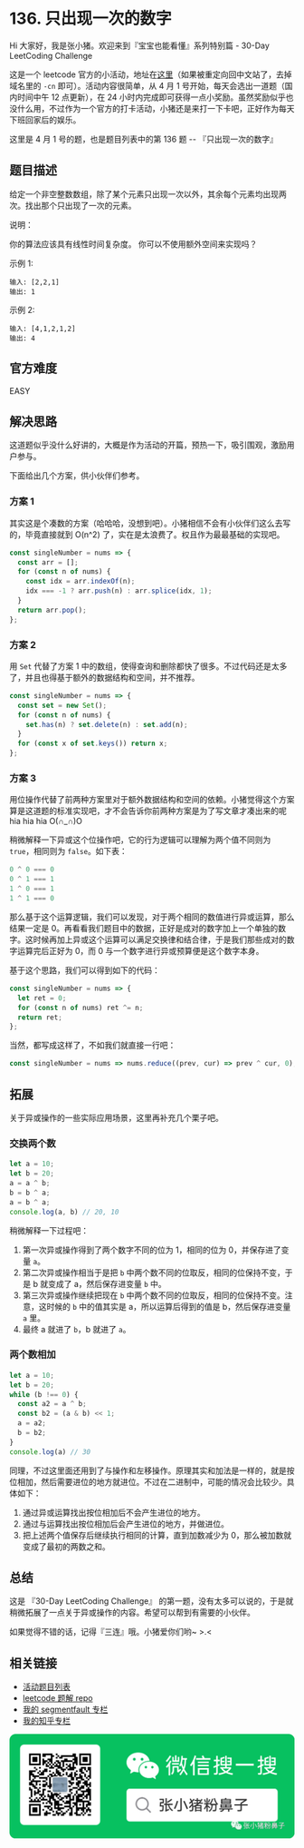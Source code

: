# 136. 只出现一次的数字

Hi 大家好，我是张小猪。欢迎来到『宝宝也能看懂』系列特别篇 - 30-Day LeetCoding Challenge

这是一个 leetcode 官方的小活动，地址在[这里](https://leetcode.com/explore/challenge/card/30-day-leetcoding-challenge/)（如果被重定向回中文站了，去掉域名里的 `-cn` 即可）。活动内容很简单，从 4 月 1 号开始，每天会选出一道题（国内时间中午 12 点更新），在 24 小时内完成即可获得一点小奖励。虽然奖励似乎也没什么用，不过作为一个官方的打卡活动，小猪还是来打一下卡吧，正好作为每天下班回家后的娱乐。

这里是 4 月 1 号的题，也是题目列表中的第 136 题 -- 『只出现一次的数字』

## 题目描述

给定一个非空整数数组，除了某个元素只出现一次以外，其余每个元素均出现两次。找出那个只出现了一次的元素。

说明：

你的算法应该具有线性时间复杂度。 你可以不使用额外空间来实现吗？

示例 1:

```shell
输入: [2,2,1]
输出: 1
```

示例 2:

```shell
输入: [4,1,2,1,2]
输出: 4
```

## 官方难度

EASY

## 解决思路

这道题似乎没什么好讲的，大概是作为活动的开篇，预热一下，吸引围观，激励用户参与。

下面给出几个方案，供小伙伴们参考。

### 方案 1

其实这是个凑数的方案（哈哈哈，没想到吧）。小猪相信不会有小伙伴们这么去写的，毕竟直接就到 O(n^2) 了，实在是太浪费了。权且作为最最基础的实现吧。

```js
const singleNumber = nums => {
  const arr = [];
  for (const n of nums) {
    const idx = arr.indexOf(n);
    idx === -1 ? arr.push(n) : arr.splice(idx, 1);
  }
  return arr.pop();
};
```

### 方案 2

用 `Set` 代替了方案 1 中的数组，使得查询和删除都快了很多。不过代码还是太多了，并且也得基于额外的数据结构和空间，并不推荐。

```js
const singleNumber = nums => {
  const set = new Set();
  for (const n of nums) {
    set.has(n) ? set.delete(n) : set.add(n);
  }
  for (const x of set.keys()) return x;
};
```

### 方案 3

用位操作代替了前两种方案里对于额外数据结构和空间的依赖。小猪觉得这个方案算是这道题的标准实现吧，才不会告诉你前两种方案是为了写文章才凑出来的呢 hia hia hia O(∩_∩)O

稍微解释一下异或这个位操作吧，它的行为逻辑可以理解为两个值不同则为 `true`，相同则为 `false`。如下表：

```js
0 ^ 0 === 0
0 ^ 1 === 1
1 ^ 0 === 1
1 ^ 1 === 0
```

那么基于这个运算逻辑，我们可以发现，对于两个相同的数值进行异或运算，那么结果一定是 0。再看看我们题目中的数据，正好是成对的数字加上一个单独的数字。这时候再加上异或这个运算可以满足交换律和结合律，于是我们那些成对的数字运算完后正好为 0，而 0 与一个数字进行异或预算便是这个数字本身。

基于这个思路，我们可以得到如下的代码：

```js
const singleNumber = nums => {
  let ret = 0;
  for (const n of nums) ret ^= n;
  return ret;
};
```

当然，都写成这样了，不如我们就直接一行吧：

```js
const singleNumber = nums => nums.reduce((prev, cur) => prev ^ cur, 0);
```

## 拓展

关于异或操作的一些实际应用场景，这里再补充几个栗子吧。

### 交换两个数

```js
let a = 10;
let b = 20;
a = a ^ b;
b = b ^ a;
a = b ^ a;
console.log(a, b) // 20, 10
```

稍微解释一下过程吧：

1. 第一次异或操作得到了两个数字不同的位为 1，相同的位为 0，并保存进了变量 `a`。
2. 第二次异或操作相当于是把 `b` 中两个数不同的位取反，相同的位保持不变，于是 b 就变成了 a，然后保存进变量 `b` 中。
3. 第三次异或操作继续把现在 `b` 中两个数不同的位取反，相同的位保持不变。注意，这时候的 `b` 中的值其实是 a，所以运算后得到的值是 b，然后保存进变量 `a` 里。
4. 最终 a 就进了 `b`，b 就进了 `a`。

### 两个数相加

```js
let a = 10;
let b = 20;
while (b !== 0) {
  const a2 = a ^ b;
  const b2 = (a & b) << 1;
  a = a2;
  b = b2;
}
console.log(a) // 30
```

同理，不过这里面还用到了与操作和左移操作。原理其实和加法是一样的，就是按位相加，然后需要进位的地方就进位。不过在二进制中，可能的情况会比较少。具体如下：

1. 通过异或运算找出按位相加后不会产生进位的地方。
2. 通过与运算找出按位相加后会产生进位的地方，并做进位。
3. 把上述两个值保存后继续执行相同的计算，直到加数减少为 0，那么被加数就变成了最初的两数之和。

## 总结

这是 『30-Day LeetCoding Challenge』 的第一题，没有太多可以说的，于是就稍微拓展了一点关于异或操作的内容。希望可以帮到有需要的小伙伴。

如果觉得不错的话，记得『三连』哦。小猪爱你们哟~ >.<

## 相关链接

- [活动题目列表](https://github.com/poppinlp/leetcode#30-day-leetcoding-challenge)
- [leetcode 题解 repo](https://github.com/poppinlp/leetcode)
- [我的 segmentfault 专栏](https://segmentfault.com/blog/zxzfbz)
- [我的知乎专栏](https://zhuanlan.zhihu.com/zxzfbz)

![我的微信公众号：张小猪粉鼻子](../resources/qrcode_green.jpeg)
